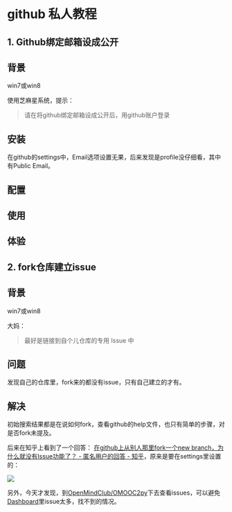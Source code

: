 # github 私人教程

## 1. Github绑定邮箱设成公开

## 背景

win7或win8

使用芝麻星系统，提示：
> 请在将github绑定邮箱设成公开后，用github账户登录

## 安装

在github的settings中，Email选项设置无果，后来发现是profile没仔细看，其中有Public Email。

## 配置

## 使用

## 体验


## 2. fork仓库建立issue  


## 背景

win7或win8  

大妈：  
> 最好是链接到自个儿仓库的专用 Issue 中  

## 问题  
发现自己的仓库里，fork来的都没有issue，只有自己建立的才有。  

## 解决  
初始搜索结果都是在说如何fork，查看github的help文件，也只有简单的步骤，对是否fork未提及。  

后来在知乎上看到了一个回答：  [在github上从别人那里fork一个new branch，为什么就没有Issue功能了？ - 匿名用户的回答 - 知乎](http://www.zhihu.com/question/26871860/answer/34576333)，原来是要在settings里设置的：  

![](http://7xotr7.com1.z0.glb.clouddn.com/15-12-3/25322908.jpg)

另外，今天才发现，到[OpenMindClub/OMOOC2py](https://github.com/OpenMindClub/OMOOC2py)下去查看issues，可以避免[Dashboard](https://github.com/orgs/OpenMindClub/dashboard)里issue太多，找不到的情况。  